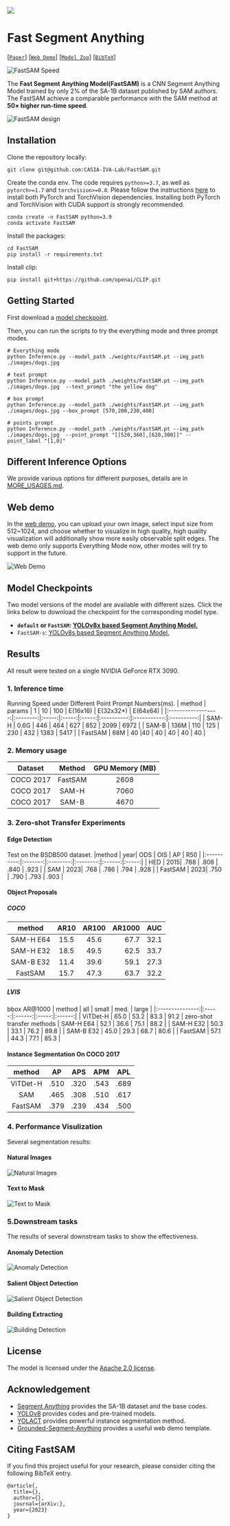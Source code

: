 ![](assets/logo.png)

# Fast Segment Anything

[[`Paper`](arxiv/)] [[`Web Demo`](https://huggingface.co/spaces/An-619/FastSAM)] [[`Model Zoo`](#model-checkpoints)]  [[`BibTeX`](#citing-fastsam)]

![FastSAM Speed](assets/head_fig.png)

The **Fast Segment Anything Model(FastSAM)** is a CNN Segment Anything Model trained by only 2% of the SA-1B dataset published by SAM authors. The FastSAM achieve a comparable performance with
the SAM method at **50× higher run-time speed**.

![FastSAM design](assets/Overview.png)


## Installation

Clone the repository locally:

```
git clone git@github.com:CASIA-IVA-Lab/FastSAM.git
```

Create the conda env. The code requires `python>=3.7`, as well as `pytorch>=1.7` and `torchvision>=0.8`. Please follow the instructions [here](https://pytorch.org/get-started/locally/) to install both PyTorch and TorchVision dependencies. Installing both PyTorch and TorchVision with CUDA support is strongly recommended.

```
conda create -n FastSAM python=3.9
conda activate FastSAM
```

Install the packages:

```
cd FastSAM
pip install -r requirements.txt
```

Install clip:
```
pip install git+https://github.com/openai/CLIP.git
```

## <a name="GettingStarted"></a> Getting Started

First download a [model checkpoint](#model-checkpoints).

Then, you can run the scripts to try the everything mode and three prompt modes.


```
# Everything mode
python Inference.py --model_path ./weights/FastSAM.pt --img_path ./images/dogs.jpg
```

```
# text prompt
python Inference.py --model_path ./weights/FastSAM.pt --img_path ./images/dogs.jpg  --text_prompt "the yellow dog"
```

```
# box prompt
python Inference.py --model_path ./weights/FastSAM.pt --img_path ./images/dogs.jpg --box_prompt [570,200,230,400]
```

```
# points prompt
python Inference.py --model_path ./weights/FastSAM.pt --img_path ./images/dogs.jpg  --point_prompt "[[520,360],[620,300]]" --point_label "[1,0]"
```

## Different Inference Options
We provide various options for different purposes, details are in [MORE_USAGES.md](MORE_USAGES.md).

## Web demo

In the [web demo](https://huggingface.co/spaces/An-619/FastSAM), you can upload your own image, select input size from 512~1024, and choose whether to visualize in high quality, high quality visualization will additionally show more easily observable split edges. The web demo only supports Everything Mode now, other modes will try to support in the future.

<!-- The [web demo](https://huggingface.co/spaces/An-619/FastSAM) can process your custom image using the Everything mode. -->

![Web Demo](assets/web_demo.png)

## <a name="Models"></a>Model Checkpoints

Two model versions of the model are available with different sizes. Click the links below to download the checkpoint for the corresponding model type.

- **`default` or `FastSAM`: [YOLOv8x based Segment Anything Model.](https://drive.google.com/file/d/1m1sjY4ihXBU1fZXdQ-Xdj-mDltW-2Rqv/view?usp=sharing)**
- `FastSAM-s`: [YOLOv8s based Segment Anything Model.](https://drive.google.com/file/d/10XmSj6mmpmRb8NhXbtiuO9cTTBwR_9SV/view?usp=sharing)

## Results

All result were tested on a single NVIDIA GeForce RTX 3090.

### 1. Inference time
Running Speed under Different Point Prompt Numbers(ms).
| method           | params | 1   | 10  | 100 | E(16x16) | E(32x32*) | E(64x64) |
|:------------------:|:--------:|:-----:|:-----:|:-----:|:----------:|:-----------:|:----------:|
| SAM-H            | 0.6G   | 446 | 464 | 627 | 852      | 2099      | 6972     |
| SAM-B            | 136M   | 110 | 125 | 230 | 432      | 1383      | 5417     |
| FastSAM          | 68M    | 40  |40   | 40  |  40      | 40        | 40       |

### 2. Memory usage

| Dataset    | Method            | GPU Memory (MB)        |
|:-----------:|:-----------------:|:-----------------------:|
| COCO 2017  | FastSAM | 2608                   |
| COCO 2017  | SAM-H            | 7060                   |
| COCO 2017  | SAM-B            | 4670                   |

### 3. Zero-shot Transfer Experiments

#### Edge Detection
Test on the BSDB500 dataset.
|method     |    year|     ODS |     OIS |    AP |  R50 |
|:----------:|:-------:|:--------:|:--------:|:------:|:-----:|
| HED       |    2015| .788    | .808    | .840  | .923 |
| SAM       |    2023| .768    | .786    | .794  | .928 |
| FastSAM   |    2023| .750    | .790    | .793  | .903 |

#### Object Proposals
##### COCO
|method                     | AR10 | AR100 | AR1000 | AUC  |
|:---------------------------:|:------:|:-------:|--------:|:------:|
| SAM-H E64                 | 15.5 | 45.6  | 67.7   | 32.1 |
| SAM-H E32                 | 18.5 | 49.5  | 62.5   | 33.7 |
| SAM-B E32                 | 11.4 | 39.6  | 59.1   | 27.3 |
| FastSAM                   | 15.7 | 47.3  | 63.7   | 32.2 |

##### LVIS
bbox AR@1000
| method         | all  | small | med. | large |
|:---------------:|:-----:|:------:|:-----:|:------:|
| ViTDet-H       | 65.0 | 53.2  | 83.3 | 91.2  |
zero-shot transfer methods
| SAM-H E64      | 52.1 | 36.6  | 75.1 | 88.2  |
| SAM-H E32      | 50.3 | 33.1  | 76.2 | 89.8  |
| SAM-B E32      | 45.0 | 29.3  | 68.7 | 80.6  |
| FastSAM        | 57.1 | 44.3  | 77.1 | 85.3  |

#### Instance Segmentation On COCO 2017

|method         |     AP  |     APS |   APM |  APL |
|:--------------:|:--------:|:--------:|:------:|:-----:|
| ViTDet-H      | .510    | .320    | .543  | .689 |
| SAM           | .465    | .308    | .510  | .617 |
| FastSAM       | .379    | .239    | .434  | .500 |

### 4. Performance Visulization
Several segmentation results:
#### Natural Images
![Natural Images](assets/eightpic.png)
#### Text to Mask 
![Text to Mask](assets/dog_clip.png)

### 5.Downstream tasks

The results of several downstream tasks to show the effectiveness.


#### Anomaly Detection

![Anomaly Detection](assets/anomaly.png)

#### Salient Object Detection

![Salient Object Detection](assets/salient.png)

#### Building Extracting

![Building Detection](assets/building.png)

## License

The model is licensed under the [Apache 2.0 license](LICENSE).


## Acknowledgement

- [Segment Anything](https://segment-anything.com/) provides the SA-1B dataset and the base codes.
- [YOLOv8](https://github.com/ultralytics/ultralytics) provides codes and pre-trained models.
- [YOLACT](https://arxiv.org/abs/2112.10003) provides powerful instance segmentation method.
- [Grounded-Segment-Anything](https://huggingface.co/spaces/yizhangliu/Grounded-Segment-Anything) provides a useful web demo template.


## Citing FastSAM

If you find this project useful for your research, please consider citing the following BibTeX entry.

```
@article{,
  title={},
  author={},
  journal={arXiv:},
  year={2023}
}
```

<!-- <p align="center">
  <a href="https://star-history.com/#geekyutao/Inpaint-Anything&Date">
    <img src="https://api.star-history.com/svg?repos=geekyutao/Inpaint-Anything&type=Date" alt="Star History Chart">
  </a>
</p> -->
